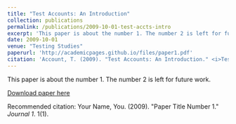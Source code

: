 ```yaml
---
title: "Test Accounts: An Introduction"
collection: publications
permalink: /publications/2009-10-01-test-accts-intro
excerpt: 'This paper is about the number 1. The number 2 is left for future work.'
date: 2009-10-01
venue: "Testing Studies"
paperurl: 'http://academicpages.github.io/files/paper1.pdf'
citation: 'Account, T. (2009). "Test Accounts: An Introduction." <i>Testing Studies</i>. 1(1).'
---
```

This paper is about the number 1. The number 2 is left for future work.

[Download paper here](http://academicpages.github.io/files/paper1.pdf)

Recommended citation: Your Name, You. (2009). "Paper Title Number 1." <i>Journal 1</i>. 1(1).